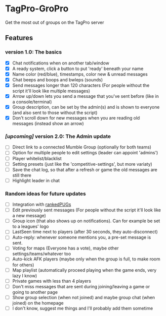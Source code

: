 # TagPro-GroPro
Get the most out of groups on the TagPro server

## Features

### version 1.0: The basics
- [x] Chat notifications when on another tab/window
- [x] A ready system, click a button to put 'ready' beneath your name
- [x] Name color (red/blue), timestamps, color new & unread messages
- [x] Chat beeps and boops and bwleps (sounds)
- [x] Send messages longer than 120 characters (For people without the script it'll look like multiple messages)
- [x] Arrow up/down lets you send a message that you've sent before (like in a console/terminal)
- [x] Group description, can be set by the admin(s) and is shown to everyone (and also sent to those without the script)
- [x] Don't scroll down for new messages when you are reading old messages (instead show an arrow)

### *[upcoming]* version 2.0: The Admin update
- [ ] Direct link to a connected Mumble Group (optionally for both teams)
- [ ] Option for multiple people to edit settings (leader can appoint 'admins')
- [ ] Player whitelist/blacklist
- [ ] Setting presets (just like the 'competitive-settings', but more variaty)
- [ ] Save the chat log, so that after a refresh or game the old messages are still there
- [ ] Highlight leader in chat

### Random ideas for future updates
- [ ] Integration with [rankedPUGs](http://www.lejdesigns.com/rankedPUGs/index.php)
- [ ] Edit previously sent messages (For people without the script it'll look like a new message)
- [ ] Group icon (that also shows up on notifications). Can for example be set to a leagues' logo
- [ ] LastSeen time next to players (after 30 seconds, they auto-disconnect)
- [ ] Auto-reply: whenever someone mentions you, a pre-set message is sent.
- [ ] Voting for maps (Everyone has a vote), maybe other settings/teams/whatever too
- [ ] Auto-kick AFK players (maybe only when the group is full, to make room for others)
- [ ] Map playlist (automatically proceed playing when the game ends, very lazy I know)
- [ ] Private games with less than 4 players
- [ ] Don't miss messages that are sent during joining/leaving a game or going to another page
- [ ] Show group selection (when not joined) and maybe group chat (when joined) on the homepage
- [ ] I don't know, suggest me things and I'll probably add them sometime
